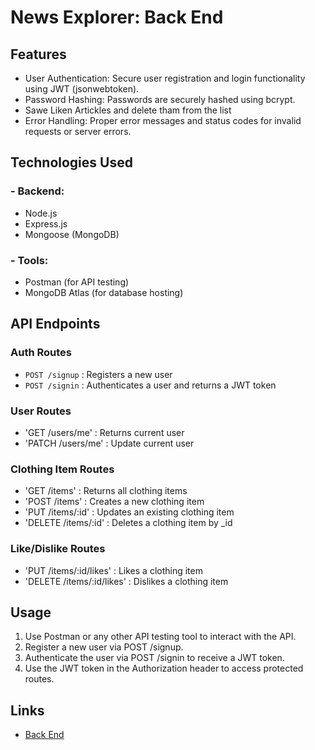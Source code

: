 # News Explorer: Back End


## Features
- User Authentication: Secure user registration and login functionality using JWT (jsonwebtoken).
- Password Hashing: Passwords are securely hashed using bcrypt.
- Sawe Liken Artickles and delete tham from the list
- Error Handling: Proper error messages and status codes for invalid requests or server errors.


## Technologies Used
### - Backend:
  - Node.js
  - Express.js
  - Mongoose (MongoDB)
### - Tools:
  - Postman (for API testing)
  - MongoDB Atlas (for database hosting)

## API Endpoints
### Auth Routes
- `POST /signup` : Registers a new user
- `POST /signin` : Authenticates a user and returns a JWT token

### User Routes
- 'GET /users/me' : Returns current user 
- 'PATCH /users/me' : Update current user

### Clothing Item Routes
- 'GET /items' : Returns all clothing items
- 'POST /items' : Creates a new clothing item
- 'PUT /items/:id' : Updates an existing clothing item
- 'DELETE /items/:id' : Deletes a clothing item by _id

### Like/Dislike Routes
- 'PUT /items/:id/likes' : Likes a clothing item
- 'DELETE /items/:id/likes' : Dislikes a clothing item

## Usage
1. Use Postman or any other API testing tool to interact with the API.
2. Register a new user via POST /signup.
3. Authenticate the user via POST /signin to receive a JWT token.
4. Use the JWT token in the Authorization header to access protected routes.

## Links
 - [Back End](http://api.marconi.cow.mooo.com/)
